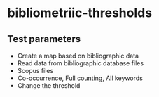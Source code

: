 # bibliometriic-thresholds

## Test parameters
- Create a map based on bibliographic data
- Read data from bibliographic database files
- Scopus files
- Co-occurrence, Full counting, All keywords
- Change the threshold